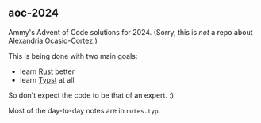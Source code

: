 ## aoc-2024

Ammy's Advent of Code solutions for 2024. (Sorry, this is _not_ a repo about Alexandria Ocasio-Cortez.)

This is being done with two main goals:
- learn [Rust](https://www.rust-lang.org/) better
- learn [Typst](https://typst.app) at all

So don't expect the code to be that of an expert. :)

Most of the day-to-day notes are in `notes.typ`.
